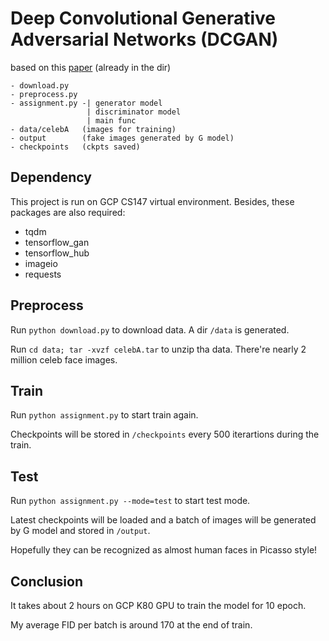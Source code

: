 # Deep Convolutional Generative Adversarial Networks (DCGAN)

based on this [paper](https://arxiv.org/pdf/1511.06434.pdf) (already in the dir)

```
- download.py
- preprocess.py
- assignment.py -| generator model
                 | discriminator model
                 | main func
- data/celebA   (images for training)
- output        (fake images generated by G model)
- checkpoints   (ckpts saved)
```

## Dependency
This project is run on GCP CS147 virtual environment. Besides, these packages are also required:
* tqdm
* tensorflow_gan
* tensorflow_hub
* imageio
* requests

## Preprocess
Run `python download.py` to download data. A dir `/data` is generated. 

Run `cd data; tar -xvzf celebA.tar` to unzip tha data. There're nearly 2 million celeb face images.

## Train
Run `python assignment.py` to start train again. 

Checkpoints will be stored in `/checkpoints` every 500 iterartions during the train. 

## Test
Run `python assignment.py --mode=test` to start test mode. 

Latest checkpoints will be loaded and a batch of images will be generated by G model and stored in `/output`. 

Hopefully they can be recognized as almost human faces in Picasso style! 

## Conclusion
It takes about 2 hours on GCP K80 GPU to train the model for 10 epoch.

My average FID per batch is around 170 at the end of train. 

